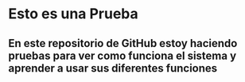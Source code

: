 <h1>Esto es una Prueba</h1>
<h2>En este repositorio de GitHub estoy haciendo pruebas para ver como funciona el sistema y aprender a usar sus diferentes funciones</h2>
